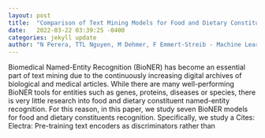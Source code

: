 ```yaml
---
layout: post
title:  "Comparison of Text Mining Models for Food and Dietary Constituent Named-Entity Recognition"
date:   2022-03-22 03:39:25 -0400
categories: jekyll update
author: "N Perera, TTL Nguyen, M Dehmer, F Emmert-Streib - Machine Learning and , 2022"
---
```

Biomedical Named-Entity Recognition (BioNER) has become an essential part of text mining due to the continuously increasing digital archives of biological and medical articles. While there are many well-performing BioNER tools for entities such as genes, proteins, diseases or species, there is very little research into food and dietary constituent named-entity recognition. For this reason, in this paper, we study seven BioNER models for food and dietary constituents recognition. Specifically, we study a Cites: Electra: Pre-training text encoders as discriminators rather than